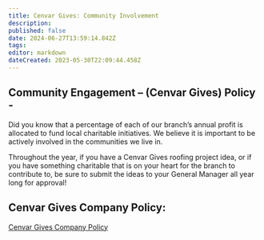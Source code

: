 ```yaml
---
title: Cenvar Gives: Community Involvement
description: 
published: false
date: 2024-06-27T13:59:14.842Z
tags: 
editor: markdown
dateCreated: 2023-05-30T22:09:44.458Z
---
```


## **Community Engagement – (Cenvar Gives) Policy -**

Did you know that a percentage of each of our branch’s annual profit is allocated to fund local charitable initiatives. We believe it is important to be actively involved in the communities we live in.

Throughout the year, if you have a Cenvar Gives roofing project idea, or if you have something charitable that is on your heart for the branch to contribute to, be sure to submit the ideas to your General Manager all year long for approval!

## **Cenvar Gives Company Policy:**

[Cenvar Gives Company Policy](https://wiki.cenvarroofing.com/i/25)